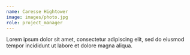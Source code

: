 ```yaml
---
name: Caresse Hightower
image: images/photo.jpg
role: project_manager
---
```


Lorem ipsum dolor sit amet, consectetur adipiscing elit, sed do eiusmod tempor incididunt ut labore et dolore magna aliqua.
